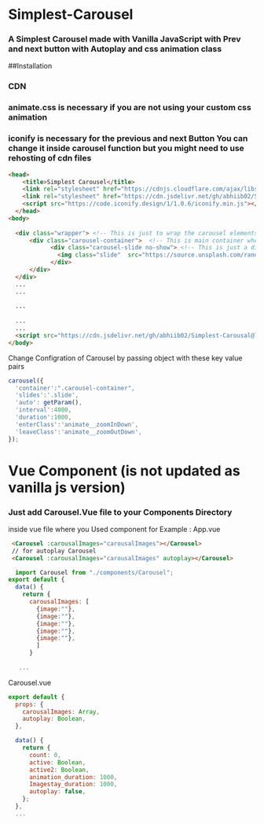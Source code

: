 # Simplest-Carousel
### A Simplest Carousel made with Vanilla JavaScript with Prev and next button with Autoplay and css animation class

##Installation

### CDN 

### animate.css is necessary if you are not using your custom css animation
### iconify is necessary for the previous and next Button You can change it inside carousel function but you might need to use rehosting of cdn files

```html
<head>
    <title>Simplest Carousel</title>
    <link rel="stylesheet" href="https://cdnjs.cloudflare.com/ajax/libs/animate.css/4.1.1/animate.min.css"/>
    <link rel="stylesheet" href="https://cdn.jsdelivr.net/gh/abhiib02/Simplest-Carousal@latest/styles.css"/>
    <script src="https://code.iconify.design/1/1.0.6/iconify.min.js"></script>
  </head>
<body>
  
  <div class="wrapper"> <!-- This is just to wrap the carousel elements inside it -->
      <div class="carousel-container">  <!-- This is main container where carousel elements will append (you can change the name of class and pass it but keep in mind you also need to change that in css )-->
            <div class="carousel-slide no-show"> <!-- This is just a div to organize all slides and no-show class is important otherwise all slides with show up above carousel simutanously -->
              <img class="slide"  src="https://source.unsplash.com/random/350x351"/> <!--this is main slide of the carousel (you can change the name of class and pass it but keep in mind you also need to change that in css )-->
            </div>
      </div>
  </div>
  ...
  ...
  
  ...
  
  ...
  ...
  <script src="https://cdn.jsdelivr.net/gh/abhiib02/Simplest-Carousal@latest/src/index.js"></script>
</body>
```


Change Configration of Carousel by passing object with these key value pairs

```js
carousel({
  'container':".carousel-container",
  'slides':'.slide',
  'auto': getParam(),
  'interval':4000,
  'duration':1000,
  'enterClass':'animate__zoomInDown',
  'leaveClass':'animate__zoomOutDown',
});


```
# Vue Component (is not updated as vanilla js version)
### Just add Carousel.Vue file to your Components Directory
inside vue file where you Used component
for Example : App.vue
```html
 <Carousel :carousalImages="carousalImages"></Carousel>
 // for autoplay Carousel
 <Carousel :carousalImages="carousalImages" autoplay></Carousel>
```
```js
  import Carousel from "./components/Carousel";
export default {
  data() {
    return {
      carousalImages: [
        {image:""},
        {image:""},
        {image:""},
        {image:""},
        {image:""},
        ]
      }
    
   ...

```
Carousel.vue
```js
export default {
  props: {
    carousalImages: Array,
    autoplay: Boolean,
  },

  data() {
    return {
      count: 0,
      active: Boolean,
      active2: Boolean,
      animation_duration: 1000,
      Imagestay_duration: 1000,
      autoplay: false,
    };
  },
  ...
```

